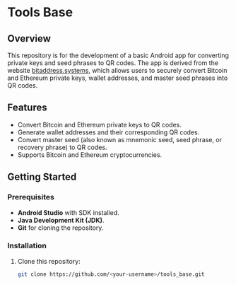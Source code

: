 # Tools Base

## Overview
This repository is for the development of a basic Android app for converting private keys and seed phrases to QR codes. The app is derived from the website [bitaddress.systems](https://bitaddress.systems), which allows users to securely convert Bitcoin and Ethereum private keys, wallet addresses, and master seed phrases into QR codes.

## Features
- Convert Bitcoin and Ethereum private keys to QR codes.
- Generate wallet addresses and their corresponding QR codes.
- Convert master seed (also known as mnemonic seed, seed phrase, or recovery phrase) to QR codes.
- Supports Bitcoin and Ethereum cryptocurrencies.

## Getting Started

### Prerequisites
- **Android Studio** with SDK installed.
- **Java Development Kit (JDK)**.
- **Git** for cloning the repository.

### Installation

1. Clone this repository:
   ```bash
   git clone https://github.com/<your-username>/tools_base.git
